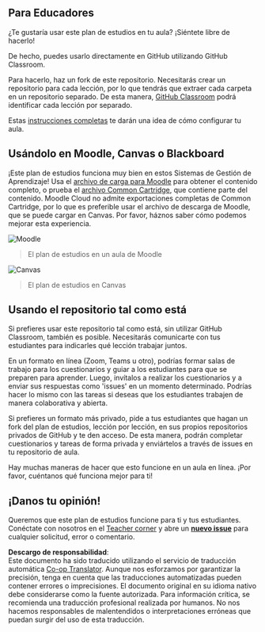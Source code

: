 <!--
CO_OP_TRANSLATOR_METADATA:
{
  "original_hash": "75cb51f7ca9ea0b097ef4a1287e9290c",
  "translation_date": "2025-08-24T11:54:22+00:00",
  "source_file": "for-teachers.md",
  "language_code": "es"
}
-->
## Para Educadores

¿Te gustaría usar este plan de estudios en tu aula? ¡Siéntete libre de hacerlo!

De hecho, puedes usarlo directamente en GitHub utilizando GitHub Classroom.

Para hacerlo, haz un fork de este repositorio. Necesitarás crear un repositorio para cada lección, por lo que tendrás que extraer cada carpeta en un repositorio separado. De esta manera, [GitHub Classroom](https://classroom.github.com/classrooms) podrá identificar cada lección por separado.

Estas [instrucciones completas](https://github.blog/2020-03-18-set-up-your-digital-classroom-with-github-classroom/) te darán una idea de cómo configurar tu aula.

## Usándolo en Moodle, Canvas o Blackboard

¡Este plan de estudios funciona muy bien en estos Sistemas de Gestión de Aprendizaje! Usa el [archivo de carga para Moodle](../../../../../../../teaching-files/webdev-moodle.mbz) para obtener el contenido completo, o prueba el [archivo Common Cartridge](../../../../../../../teaching-files/webdev-common-cartridge.imscc), que contiene parte del contenido. Moodle Cloud no admite exportaciones completas de Common Cartridge, por lo que es preferible usar el archivo de descarga de Moodle, que se puede cargar en Canvas. Por favor, háznos saber cómo podemos mejorar esta experiencia.

![Moodle](/teaching-files/moodle.png)
> El plan de estudios en un aula de Moodle

![Canvas](/teaching-files/canvas.png)
> El plan de estudios en Canvas

## Usando el repositorio tal como está

Si prefieres usar este repositorio tal como está, sin utilizar GitHub Classroom, también es posible. Necesitarás comunicarte con tus estudiantes para indicarles qué lección trabajar juntos.

En un formato en línea (Zoom, Teams u otro), podrías formar salas de trabajo para los cuestionarios y guiar a los estudiantes para que se preparen para aprender. Luego, invítalos a realizar los cuestionarios y a enviar sus respuestas como 'issues' en un momento determinado. Podrías hacer lo mismo con las tareas si deseas que los estudiantes trabajen de manera colaborativa y abierta.

Si prefieres un formato más privado, pide a tus estudiantes que hagan un fork del plan de estudios, lección por lección, en sus propios repositorios privados de GitHub y te den acceso. De esta manera, podrán completar cuestionarios y tareas de forma privada y enviártelos a través de issues en tu repositorio de aula.

Hay muchas maneras de hacer que esto funcione en un aula en línea. ¡Por favor, cuéntanos qué funciona mejor para ti!

## ¡Danos tu opinión!

Queremos que este plan de estudios funcione para ti y tus estudiantes. Conéctate con nosotros en el [Teacher corner](https://github.com/microsoft/Web-Dev-For-Beginners/discussions/categories/teacher-corner) y abre un [**nuevo issue**](https://github.com/microsoft/Web-Dev-For-Beginners/issues/new/choose) para cualquier solicitud, error o comentario.

**Descargo de responsabilidad**:  
Este documento ha sido traducido utilizando el servicio de traducción automática [Co-op Translator](https://github.com/Azure/co-op-translator). Aunque nos esforzamos por garantizar la precisión, tenga en cuenta que las traducciones automatizadas pueden contener errores o imprecisiones. El documento original en su idioma nativo debe considerarse como la fuente autorizada. Para información crítica, se recomienda una traducción profesional realizada por humanos. No nos hacemos responsables de malentendidos o interpretaciones erróneas que puedan surgir del uso de esta traducción.